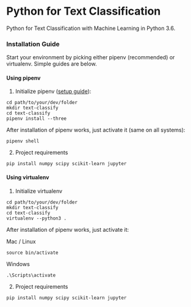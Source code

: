 # Python for Text Classification
Python for Text Classification with Machine Learning in Python 3.6.


### Installation Guide

Start your environment by picking either pipenv (recommended) or virtualenv. Simple guides are below.

#### Using pipenv
1. Initialize pipenv ([setup guide](https://www.codingforentrepreneurs.com/blog/pipenv-virtual-environments-for-python/)):
```
cd path/to/your/dev/folder
mkdir text-classify
cd text-classify
pipenv install --three
```
After installation of pipenv works, just activate it (same on all systems):
```
pipenv shell
```
2. Project requirements
```
pip install numpy scipy scikit-learn jupyter
```


#### Using virtualenv
1. Initialize virtualenv
```
cd path/to/your/dev/folder
mkdir text-classify
cd text-classify
virtualenv --python3 .
```
After installation of pipenv works, just activate it:

Mac / Linux
```
source bin/activate
```

Windows

```
.\Scripts\activate
```


2. Project requirements
```
pip install numpy scipy scikit-learn jupyter
```

